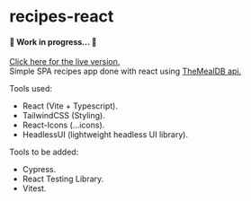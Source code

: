 # recipes-react
#### 🚧 Work in progress... 🚧
[Click here for the live version.](https://lmartins18.github.io/recipes-react/)  
Simple SPA recipes app done with react using [TheMealDB api.](https://www.themealdb.com)  

Tools used: 
- React (Vite + Typescript).
- TailwindCSS (Styling).
- React-Icons (...icons).
- HeadlessUI (lightweight headless UI library).

Tools to be added: 
- Cypress.
- React Testing Library.
- Vitest.
